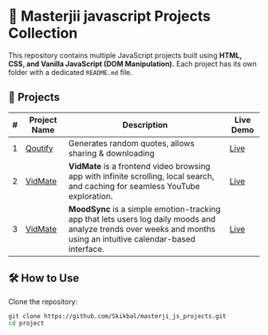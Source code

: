 # 🚀 Masterjii javascript Projects Collection

This repository contains multiple JavaScript projects built using **HTML, CSS, and Vanilla JavaScript (DOM Manipulation).** Each project has its own folder with a dedicated `README.md` file.

## 📌 Projects

| #   | Project Name          | Description                                                                                                                       | Live Demo                            |
| --- | --------------------- | --------------------------------------------------------------------------------------------------------------------------------- | ------------------------------------ |
| 1   | [Qoutify](./Qoutify/) | Generates random quotes, allows sharing & downloading                                                                             | [Live](https://qoutify.netlify.app/) |
| 2   | [VidMate](./Vidmate/) | **VidMate** is a frontend video browsing app with infinite scrolling, local search, and caching for seamless YouTube exploration. | [Live](https://vid-mate.netlify.app/) |
| 3   | [VidMate](./MoodSync/) | **MoodSync** is a simple emotion-tracking app that lets users log daily moods and analyze trends over weeks and months using an intuitive calendar-based interface. | [Live](https://moodsync.netlify.app/) |

## 🛠 How to Use

Clone the repository:

```bash
git clone https://github.com/Skikbal/masterji_js_projects.git
cd project
```
